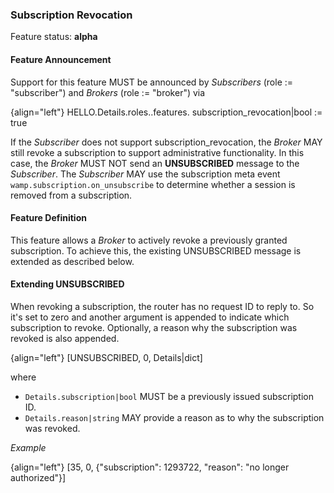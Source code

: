 ### Subscription Revocation

Feature status: **alpha**

#### Feature Announcement

Support for this feature MUST be announced by *Subscribers* (role := "subscriber") and *Brokers* (role := "broker") via

{align="left"}
        HELLO.Details.roles.<role>.features.
             subscription_revocation|bool := true

If the *Subscriber* does not support subscription_revocation, the *Broker* MAY still revoke a subscription to
support administrative functionality. In this case, the *Broker* MUST NOT send an **UNSUBSCRIBED**
message to the *Subscriber*. The *Subscriber* MAY use the subscription meta event `wamp.subscription.on_unsubscribe`
to determine whether a session is removed from a subscription.

#### Feature Definition

This feature allows a *Broker* to actively revoke a previously granted subscription.
To achieve this, the existing UNSUBSCRIBED message is extended as described below.

#### Extending UNSUBSCRIBED

When revoking a subscription, the router has no request ID to reply to. So it's set to zero and another argument is
appended to indicate which subscription to revoke. Optionally, a reason why the subscription was revoked is also appended.

{align="left"}
        [UNSUBSCRIBED, 0, Details|dict]

where

 * `Details.subscription|bool` MUST be a previously issued subscription ID.
 * `Details.reason|string` MAY provide a reason as to why the subscription was revoked.

*Example*

{align="left"}
        [35, 0, {"subscription": 1293722, "reason": "no longer authorized"}]
